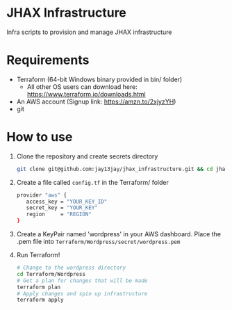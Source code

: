 # JHAX Infrastructure
Infra scripts to provision and manage JHAX infrastructure

# Requirements
- Terraform (64-bit Windows binary provided in bin/ folder)
  - All other OS users can download here: https://www.terraform.io/downloads.html
- An AWS account (Signup link: https://amzn.to/2xjyzYH)
- git

# How to use
1) Clone the repository and create secrets directory
    ```bash
    git clone git@github.com:jay13jay/jhax_infrastructure.git && cd jhax_infrastructure;mkdir Terraform/Wordpress/secret
    ```
2) Create a file called `config.tf` in the Terraform/ folder
    ```bash
    provider "aws" {
       access_key = "YOUR_KEY_ID"
       secret_key = "YOUR_KEY"
       region     = "REGION"
    }
    ```

3) Create a KeyPair named 'wordpress' in your AWS dashboard. Place the .pem file into `Terraform/Wordpress/secret/wordpress.pem`

4) Run Terraform!
    ```bash
    # Change to the wordpress directory
    cd Terraform/Wordpress
    # Get a plan for changes that will be made
    terraform plan
    # Apply changes and spin up infrastructure
    terraform apply
    
    ```